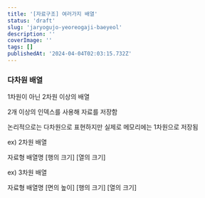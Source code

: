 ```yaml
---
title: '[자료구조] 여러가지 배열'
status: 'draft'
slug: 'jaryogujo-yeoreogaji-baeyeol'
description: ''
coverImage: ''
tags: []
publishedAt: '2024-04-04T02:03:15.732Z'
---
```


### 다차원 배열

1차원이 아닌 2차원 이상의 배열

2개 이상의 인덱스를 사용해 자료를 저장함

논리적으로는 다차원으로 표현하지만 실제로 메모리에는 1차원으로 저장됨

ex) 2차원 배열

자료형 배열명 \[행의 크기\] \[열의 크기\]

ex) 3차원 배열

자료형 배열명 \[면의 높이\] \[행의 크기\] \[열의 크기\]